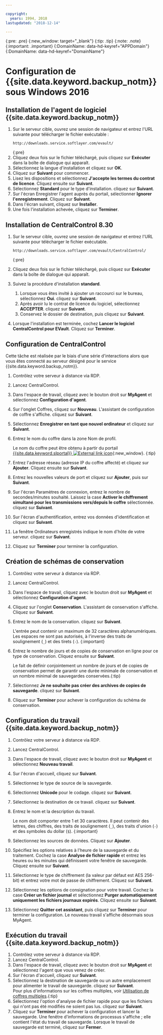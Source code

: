 ```yaml
---

copyright:
  years: 1994, 2018
lastupdated: "2018-12-14"

---
```

{:pre: .pre}
{:new_window: target="_blank"}
{:tip: .tip}
{:note: .note}
{:important: .important}
{:DomainName: data-hd-keyref="APPDomain"}
{:DomainName: data-hd-keyref="DomainName"}

# Configuration de {{site.data.keyword.backup_notm}} sous Windows 2016

## Installation de l'agent de logiciel {{site.data.keyword.backup_notm}}

1. Sur le serveur cible, ouvrez une session de navigateur et entrez l'URL suivante pour télécharger le fichier exécutable :
   ```
   http://downloads.service.softlayer.com/evault/
   ```
   {:pre}
2. Cliquez deux fois sur le fichier téléchargé, puis cliquez sur **Exécuter** dans la boîte de dialogue qui apparaît.
3. Sélectionnez la langue d'installation et cliquez sur **OK**.
4. Cliquez sur **Suivant** pour commencer.
5. Lisez les dispositions et sélectionnez **J'accepte les termes du contrat de licence**. Cliquez ensuite sur **Suivant**.
6. Sélectionnez **Standard** pour le type d'installation. cliquez sur **Suivant**.
7. Sur l'écran Enregistrer l'agent auprès du portail, sélectionner **Ignorer l'enregistrement**. Cliquez sur **Suivant**.
8. Dans l'écran suivant, cliquez sur **Installer**.
9. Une fois l'installation achevée, cliquez sur **Terminer**.

## Installation de CentralControl 8.30

1. Sur le serveur cible, ouvrez une session de navigateur et entrez l'URL suivante pour télécharger le fichier exécutable.

   ```
   http://downloads.service.softlayer.com/evault/CentralControl/
   ```
   {:pre}

2. Cliquez deux fois sur le fichier téléchargé, puis cliquez sur **Exécuter** dans la boîte de dialogue qui apparaît.
3. Suivez la procédure d'installation **standard**.
   1. Lorsque vous êtes invité à ajouter un raccourci sur le bureau, sélectionnez **Oui**. cliquez sur **Suivant**.
   2. Après avoir lu le contrat de licence du logiciel, sélectionnez **ACCEPTER**. cliquez sur **Suivant**.
   3. Conservez le dossier de destination, puis cliquez sur **Suivant**.
4. Lorsque l'installation est terminée, cochez **Lancer le logiciel CentralControl pour EVault**. Cliquez sur **Terminer**.


## Configuration de CentralControl

Cette tâche est réalisée par le biais d'une série d'interactions alors que vous êtes connecté au serveur désigné pour le service {{site.data.keyword.backup_notm}}.

1. Contrôlez votre serveur à distance via RDP.
2. Lancez CentralControl.
3. Dans l'espace de travail, cliquez avec le bouton droit sur **MyAgent** et sélectionnez **Configuration d'agent**.
4. Sur l'onglet Coffres, cliquez sur **Nouveau**. L'assistant de configuration de coffre s'affiche. cliquez sur **Suivant**.
5. Sélectionnez **Enregistrer en tant que nouvel ordinateur** et cliquez sur **Suivant**.
6. Entrez le nom du coffre dans la zone Nom de profil.

   Le nom du coffre peut être obtenu à partir du portail [{{site.data.keyword.slportal}} ![External link icon](../../icons/launch-glyph.svg "External link icon")](https://control.softlayer.com/){:new_window}.
   {:tip}
6. Entrez l'adresse réseau (adresse IP du coffre affecté) et cliquez sur **Ajouter**. Cliquez ensuite sur **Suivant**.
7. Entrez les nouvelles valeurs de port et cliquez sur **Ajouter**, puis sur **Suivant**.
8. Sur l'écran Paramètres de connexion, entrez le nombre de secondes/minutes souhaité. Laissez la case **Activer le chiffrement simultané pour les transmissions vers/depuis le coffre** sélectionnée. cliquez sur **Suivant**.
9. Sur l'écran d'authentification, entrez vos données d'identification et cliquez sur **Suivant**.
10. La fenêtre Ordinateurs enregistrés indique le nom d'hôte de votre serveur. cliquez sur **Suivant**.
11.	Cliquez sur **Terminer** pour terminer la configuration.


## Création de schémas de conservation

1. Contrôlez votre serveur à distance via RDP.
2. Lancez CentralControl.
3. Dans l'espace de travail, cliquez avec le bouton droit sur **MyAgent** et sélectionnez **Configuration d'agent**.
4. Cliquez sur l'onglet **Conservation**. L'assistant de conservation s'affiche. Cliquez sur **Suivant**.
5. Entrez le nom de la conservation. cliquez sur **Suivant**.<br/>

   L'entrée peut contenir un maximum de 32 caractères alphanumériques. Les espaces ne sont pas autorisés, à l'inverse des traits de soulignement (`_`) et des tirets (`-`).
   {:important}
6. Entrez le nombre de jours et de copies de conservation en ligne pour ce type de conservation. Cliquez ensuite sur **Suivant**.<br/>

   Le fait de définir conjointement un nombre de jours et de copies de conservation permet de garantir une durée minimale de conservation et un nombre minimal de sauvegardes conservées.{:tip}
7. Sélectionnez **Je ne souhaite pas créer des archives de copies de sauvegarde**. cliquez sur **Suivant**.
8. Cliquez sur **Terminer** pour achever la configuration du schéma de conservation.


## Configuration du travail {{site.data.keyword.backup_notm}}

1. Contrôlez votre serveur à distance via RDP.
2. Lancez CentralControl.
3. Dans l'espace de travail, cliquez avec le bouton droit sur **MyAgent** et sélectionnez **Nouveau travail**.
4. Sur l'écran d'accueil, cliquez sur **Suivant**.
5. Sélectionnez le type de source de la sauvegarde.
6. Sélectionnez **Unicode** pour le codage. cliquez sur **Suivant**.
7. Sélectionnez la destination de ce travail. cliquez sur **Suivant**.
8. Entrez le nom et la description du travail.<br/>

   Le nom doit comporter entre 1 et 30 caractères. Il peut contenir des lettres, des chiffres, des traits de soulignement (`_`), des traits d'union (`-`) et des symboles du dollar (`$`).
   {:important}
9. Sélectionnez les sources de données. Cliquez sur **Ajouter**.
10. Spécifiez les options relatives à l'heure de la sauvegarde et du traitement. Cochez la case **Analyse de fichier rapide** et entrez les heures ou les minutes qui définissent votre fenêtre de sauvegarde. Cliquez ensuite sur **Suivant**.
11. Sélectionnez le type de chiffrement (la valeur par défaut est AES 256-bit) et entrez votre mot de passe de chiffrement. Cliquez sur **Suivant**.
12. Sélectionnez les options de consignation pour votre travail. Cochez la case **Créer un fichier journal** et sélectionnez **Purger automatiquement uniquement les fichiers journaux expirés**. Cliquez ensuite sur **Suivant**.
13. Sélectionnez **Quitter cet assistant**, puis cliquez sur **Terminer** pour terminer la configuration. Le nouveau travail s'affiche désormais sous MyAgent.


## Exécution du travail {{site.data.keyword.backup_notm}}

1. Contrôlez votre serveur à distance via RDP.
2. Lancez CentralControl.
3. Dans l'espace de travail, cliquez avec le bouton droit sur **MyAgent** et sélectionnez l'agent que vous venez de créer.
4. Sur l'écran d'accueil, cliquez sur **Suivant**.
5. Sélectionnez la destination de sauvegarde ou un autre emplacement pour alimenter le travail de sauvegarde. cliquez sur **Suivant**.<br/>
Pour plus d'informations sur les coffres multiples, voir [Utilisation de coffres multiples](multivaulting.html).{:tip}
6. Sélectionnez l'option d'analyse de fichier rapide pour que les fichiers qui n'ont pas été modifiés ne soient pas lus. cliquez sur **Suivant**.
7. Cliquez sur **Terminer** pour achever la configuration et lancer la sauvegarde. Une fenêtre d'informations de processus s'affiche ; elle contient l'état du travail de sauvegarde. Lorsque le travail de sauvegarde est terminé, cliquez sur **Fermer**.
